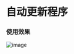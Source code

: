 # 自动更新程序
### 使用效果
![image](https://github.com/user-attachments/assets/7d581a5d-dde9-4ee7-b8d3-8e7662931e62)
